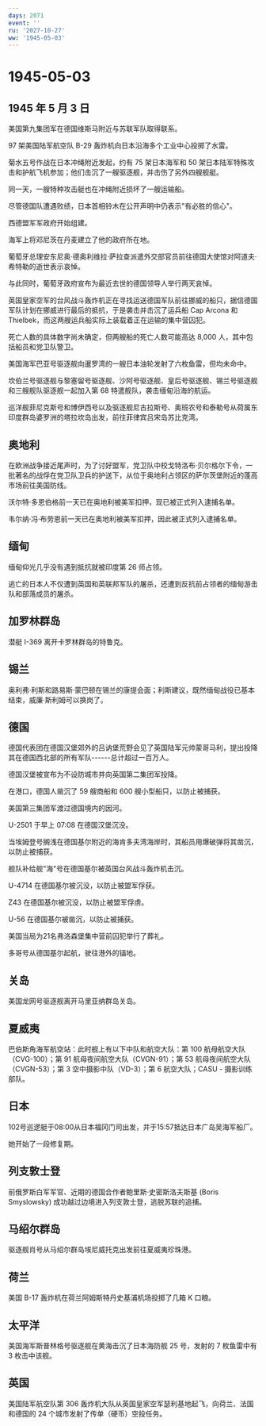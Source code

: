 ```yaml
---
days: 2071
event: ''
ru: '2027-10-27'
ww: '1945-05-03'
---
```


# 1945-05-03

## 1945 年 5 月 3 日

美国第九集团军在德国维斯马附近与苏联军队取得联系。

97 架美国陆军航空队 B-29 轰炸机向日本沿海多个工业中心投掷了水雷。

菊水五号作战在日本冲绳附近发起，约有 75 架日本海军和 50
架日本陆军特殊攻击和护航飞机参加；他们击沉了一艘驱逐舰，并击伤了另外四艘舰艇。

同一天，一艘特种攻击艇也在冲绳附近损坏了一艘运输船。

尽管德国队遭遇败绩，日本首相铃木在公开声明中仍表示"有必胜的信心"。

西德盟军军政府开始组建。

海军上将邓尼茨在丹麦建立了他的政府所在地。

葡萄牙总理安东尼奥·德奥利维拉·萨拉查派遣外交部官员前往德国大使馆对阿道夫·希特勒的逝世表示哀悼。

与此同时，葡萄牙政府宣布为最近去世的德国领导人举行两天哀悼。

英国皇家空军的台风战斗轰炸机正在寻找运送德国军队前往挪威的船只，据信德国军队计划在挪威进行最后的抵抗，于是袭击并击沉了运兵船
Cap Arcona 和 Thielbek，而这两艘运兵船实际上装载着正在运输的集中营囚犯。

死亡人数的具体数字尚未确定，但两艘船的死亡人数可能高达 8,000
人，其中包括船员和党卫队警卫。

美国海军巴亚号驱逐舰向暹罗湾的一艘日本油轮发射了六枚鱼雷，但均未命中。

坎伯兰号驱逐舰与黎塞留号驱逐舰、沙阿号驱逐舰、皇后号驱逐舰、锡兰号驱逐舰和三艘舰队驱逐舰一起加入第
68 特遣舰队，袭击缅甸沿海的航运。

巡洋舰菲尼克斯号和博伊西号以及驱逐舰尼古拉斯号、奥班农号和泰勒号从荷属东印度群岛婆罗洲的塔拉坎岛出发，前往菲律宾吕宋岛苏比克湾。

## 奥地利

在欧洲战争接近尾声时，为了讨好盟军，党卫队中校戈特洛布·贝尔格尔下令，一批著名的战俘在党卫队卫兵的护送下，从位于奥地利占领区的萨尔茨堡附近的蓬高市场前往美国防线。

沃尔特·多恩伯格前一天已在奥地利被美军扣押，现已被正式列入逮捕名单。

韦尔纳·冯·布劳恩前一天已在奥地利被美军扣押，因此被正式列入逮捕名单。

## 缅甸

缅甸仰光几乎没有遇到抵抗就被印度第 26 师占领。

逃亡的日本人不仅遭到英国和英联邦军队的屠杀，还遭到反抗前占领者的缅甸游击队和部落成员的屠杀。

## 加罗林群岛

潜艇 I-369 离开卡罗林群岛的特鲁克。

## 锡兰

奥利弗·利斯和路易斯·蒙巴顿在锡兰的康提会面；利斯建议，既然缅甸战役已基本结束，威廉·斯利姆可以换岗了。

## 德国

德国代表团在德国汉堡郊外的吕讷堡荒野会见了英国陆军元帅蒙哥马利，提出投降其在德国西北部的所有军队------总计超过一百万人。

德国汉堡被宣布为不设防城市并向英国第二集团军投降。

在港口，德国人凿沉了 59 艘商船和 600 艘小型船只，以防止被捕获。

美国第三集团军渡过德国境内的因河。

U-2501 于早上 07:08 在德国汉堡沉没。

当埃姆登号搁浅在德国基尔附近的海肯多夫湾海岸时，其船员用爆破弹将其凿沉，以防止被捕获。

舰队补给舰"海"号在德国基尔被英国台风战斗轰炸机击沉。

U-4714 在德国基尔被沉没，以防止被盟军俘获。

Z43 在德国基尔被沉没，以防止被盟军俘虏。

U-56 在德国基尔被凿沉，以防止被捕获。

美国当局为21名弗洛森堡集中营前囚犯举行了葬礼。

多哥号从德国基尔起航，驶往港外的锚地。

## 关岛

美国龙网号驱逐舰离开马里亚纳群岛关岛。

## 夏威夷

巴伯斯角海军航空站：此时舰上有以下中队和航空大队：第 100
航母航空大队（CVG-100）；第 91 航母夜间航空大队（CVGN-91）；第 53
航母夜间航空大队（CVGN-53）；第 3 空中摄影中队（VD-3）；第 6
航空大队；CASU - 摄影训练部队。

## 日本

102号巡逻艇于08:00从日本福冈门司出发，并于15:57抵达日本广岛吴海军船厂。

她开始了一段修复期。

## 列支敦士登

前俄罗斯白军军官、近期的德国合作者鲍里斯·史密斯洛夫斯基 (Boris
Smyslowsky) 成功越过边境进入列支敦士登，逃脱苏联的追捕。

## 马绍尔群岛

驱逐舰肖号从马绍尔群岛埃尼威托克出发前往夏威夷珍珠港。

## 荷兰

美国 B-17 轰炸机在荷兰阿姆斯特丹史基浦机场投掷了几箱 K 口粮。

## 太平洋

美国海军斯普林格号驱逐舰在黄海击沉了日本海防舰 25 号，发射的 7
枚鱼雷中有 3 枚击中该舰。

## 英国

美国陆军航空队第 306
轰炸机大队从英国皇家空军瑟利基地起飞，向荷兰、法国和德国的 24
个城市发射了传单（硬币）空投任务。